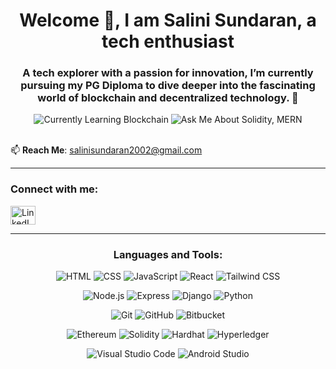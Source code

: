 <h1 align="center">Welcome 👋, I am <strong>Salini Sundaran</strong>, a tech enthusiast</h1>



<h3 align="center">A tech explorer with a passion for innovation, I’m currently pursuing my PG Diploma to dive deeper into the fascinating world of blockchain and decentralized technology. 🚀</h3>

<div align="center">
  <img src="https://img.shields.io/badge/Currently%20Learning-Blockchain-blue" alt="Currently Learning Blockchain"/>
  <img src="https://img.shields.io/badge/Ask%20Me%20About-Solidity%2C%20MERN-green" alt="Ask Me About Solidity, MERN"/>
</div>

<br/>


📫 **Reach Me**: [salinisundaran2002@gmail.com](mailto:salinisundaran2002@gmail.com)

---

<h3 align="left">Connect with me:</h3>
<p align="left">
  <a href="https://www.linkedin.com/in/salini-sundaran" target="_blank">
    <img align="center" src="https://raw.githubusercontent.com/rahuldkjain/github-profile-readme-generator/master/src/images/icons/Social/linked-in-alt.svg" alt="LinkedIn" height="30" width="40" />
  </a>
</p>

---

<h3 align="center">Languages and Tools:</h3>
<div align="center">

![HTML](https://img.shields.io/badge/HTML-FF5722?style=for-the-badge&logo=html5&logoColor=white)
![CSS](https://img.shields.io/badge/CSS-2965F1?style=for-the-badge&logo=css3&logoColor=white)
![JavaScript](https://img.shields.io/badge/JavaScript-F7DF1E?style=for-the-badge&logo=javascript&logoColor=black)
![React](https://img.shields.io/badge/React-61DAFB?style=for-the-badge&logo=react&logoColor=black)
![Tailwind CSS](https://img.shields.io/badge/Tailwind%20CSS-38B2AC?style=for-the-badge&logo=tailwindcss&logoColor=white)

![Node.js](https://img.shields.io/badge/Node.js-8CC84B?style=for-the-badge&logo=node.js&logoColor=white)
![Express](https://img.shields.io/badge/Express-000000?style=for-the-badge&logo=express&logoColor=white)
![Django](https://img.shields.io/badge/Django-092E20?style=for-the-badge&logo=django&logoColor=white)
![Python](https://img.shields.io/badge/Python-3776AB?style=for-the-badge&logo=python&logoColor=white)

![Git](https://img.shields.io/badge/Git-F05032?style=for-the-badge&logo=git&logoColor=white)
![GitHub](https://img.shields.io/badge/GitHub-181717?style=for-the-badge&logo=github&logoColor=white)
![Bitbucket](https://img.shields.io/badge/Bitbucket-0052CC?style=for-the-badge&logo=bitbucket&logoColor=white)


![Ethereum](https://img.shields.io/badge/Ethereum-3C3C3D?style=for-the-badge&logo=ethereum&logoColor=white)
![Solidity](https://img.shields.io/badge/Solidity-363636?style=for-the-badge&logo=solidity&logoColor=white)
![Hardhat](https://img.shields.io/badge/Hardhat-00C8D4?style=for-the-badge&logo=hardhat&logoColor=white) 
![Hyperledger](https://img.shields.io/badge/Hyperledger-0E6F77?style=for-the-badge&logo=hyperledger&logoColor=white) 

![Visual Studio Code](https://img.shields.io/badge/VisualStudioCode-007ACC?style=for-the-badge&logo=visualstudiocode&logoColor=white)
![Android Studio](https://img.shields.io/badge/Android%20Studio-3DDC84?style=for-the-badge&logo=androidstudio&logoColor=white)





</div>


